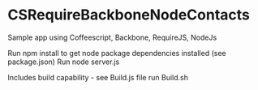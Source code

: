 # CSRequireBackboneNodeContacts

Sample app using Coffeescript, Backbone, RequireJS, NodeJs

Run npm install to get node package dependencies installed  (see package.json)
Run node server.js

Includes build capability - see Build.js file
run Build.sh

